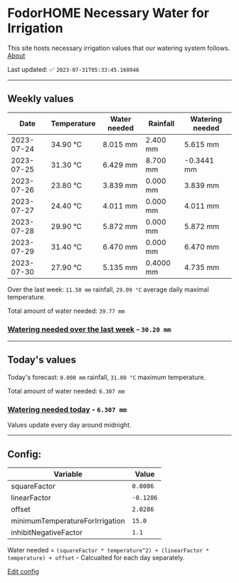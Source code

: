 # FodorHOME Necessary Water for Irrigation

This site hosts necessary irrigation values that our watering system follows. [About](https://github.com/redyau/irrigation)

Last updated: ✅ `2023-07-31T05:33:45.168946`

---

## Weekly values

| Date | Temperature | Water needed | Rainfall | Watering needed |
|-----|-----|-----|-----|-----|
| 2023-07-24 | 34.90 °C | 8.015 mm | 2.400 mm | 5.615 mm |
| 2023-07-25 | 31.30 °C | 6.429 mm | 8.700 mm | -0.3441 mm |
| 2023-07-26 | 23.80 °C | 3.839 mm | 0.000 mm | 3.839 mm |
| 2023-07-27 | 24.40 °C | 4.011 mm | 0.000 mm | 4.011 mm |
| 2023-07-28 | 29.90 °C | 5.872 mm | 0.000 mm | 5.872 mm |
| 2023-07-29 | 31.40 °C | 6.470 mm | 0.000 mm | 6.470 mm |
| 2023-07-30 | 27.90 °C | 5.135 mm | 0.4000 mm | 4.735 mm |


Over the last week: `11.50 mm` rainfall, `29.09 °C` average daily maximal temperature.

Total amount of water needed: `39.77 mm`

### [Watering needed over the last week](lastweek.txt) - `30.20 mm`

---

## Today's values

Today's forecast: `0.000 mm` rainfall, `31.00 °C` maximum temperature.

Total amount of water needed: `6.307 mm`

### [Watering needed today](today.txt) - `6.307 mm`

Values update every day around midnight.

---

## Config:

| Variable | Value |
|-----|-----|
| squareFactor | `0.0086` |
| linearFactor | `-0.1286` |
| offset | `2.0286` |
| minimumTemperatureForIrrigation | `15.0` |
| inhibitNegativeFactor | `1.1` |

Water needed = `(squareFactor * temperature^2) + (linearFactor * temperature) + offset` - Calcualted for each day separately.

[Edit config](https://github.com/RedyAu/irrigation/edit/main/config.json)
